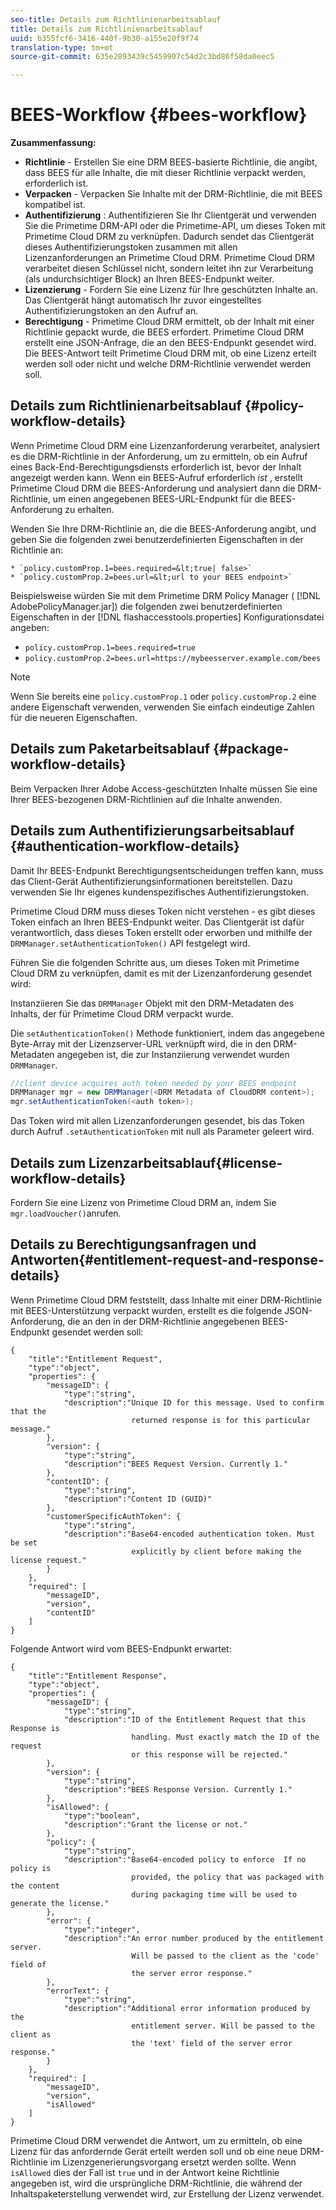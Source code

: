 ```yaml
---
seo-title: Details zum Richtlinienarbeitsablauf
title: Details zum Richtlinienarbeitsablauf
uuid: b355fcf6-3416-440f-9b30-a155e20f9f74
translation-type: tm+mt
source-git-commit: 635e2893439c5459907c54d2c3bd86f58da0eec5

---
```



# BEES-Workflow {#bees-workflow}

**Zusammenfassung:**

* **Richtlinie** - Erstellen Sie eine DRM BEES-basierte Richtlinie, die angibt, dass BEES für alle Inhalte, die mit dieser Richtlinie verpackt werden, erforderlich ist.
* **Verpacken** - Verpacken Sie Inhalte mit der DRM-Richtlinie, die mit BEES kompatibel ist.
* **Authentifizierung** : Authentifizieren Sie Ihr Clientgerät und verwenden Sie die Primetime DRM-API oder die Primetime-API, um dieses Token mit Primetime Cloud DRM zu verknüpfen. Dadurch sendet das Clientgerät dieses Authentifizierungstoken zusammen mit allen Lizenzanforderungen an Primetime Cloud DRM. Primetime Cloud DRM verarbeitet diesen Schlüssel nicht, sondern leitet ihn zur Verarbeitung (als undurchsichtiger Block) an Ihren BEES-Endpunkt weiter.
* **Lizenzierung** - Fordern Sie eine Lizenz für Ihre geschützten Inhalte an. Das Clientgerät hängt automatisch Ihr zuvor eingestelltes Authentifizierungstoken an den Aufruf an.
* **Berechtigung** - Primetime Cloud DRM ermittelt, ob der Inhalt mit einer Richtlinie gepackt wurde, die BEES erfordert. Primetime Cloud DRM erstellt eine JSON-Anfrage, die an den BEES-Endpunkt gesendet wird. Die BEES-Antwort teilt Primetime Cloud DRM mit, ob eine Lizenz erteilt werden soll oder nicht und welche DRM-Richtlinie verwendet werden soll.

## Details zum Richtlinienarbeitsablauf {#policy-workflow-details}

Wenn Primetime Cloud DRM eine Lizenzanforderung verarbeitet, analysiert es die DRM-Richtlinie in der Anforderung, um zu ermitteln, ob ein Aufruf eines Back-End-Berechtigungsdiensts erforderlich ist, bevor der Inhalt angezeigt werden kann. Wenn ein BEES-Aufruf erforderlich *ist* , erstellt Primetime Cloud DRM die BEES-Anforderung und analysiert dann die DRM-Richtlinie, um einen angegebenen BEES-URL-Endpunkt für die BEES-Anforderung zu erhalten.

Wenden Sie Ihre DRM-Richtlinie an, die die BEES-Anforderung angibt, und geben Sie die folgenden zwei benutzerdefinierten Eigenschaften in der Richtlinie an:

    * `policy.customProp.1=bees.required=&lt;true| false>`
    * `policy.customProp.2=bees.url=&lt;url to your BEES endpoint>`

<!--<a id="example_F617FC49A4824C0CB234C92E57D876D3"></a>-->

Beispielsweise würden Sie mit dem Primetime DRM Policy Manager ( [!DNL AdobePolicyManager.jar]) die folgenden zwei benutzerdefinierten Eigenschaften in der [!DNL flashaccesstools.properties] Konfigurationsdatei angeben:

* `policy.customProp.1=bees.required=true`
* `policy.customProp.2=bees.url=https://mybeesserver.example.com/bees`

>[!NOTE]
>
>Wenn Sie bereits eine `policy.customProp.1` oder `policy.customProp.2` eine andere Eigenschaft verwenden, verwenden Sie einfach eindeutige Zahlen für die neueren Eigenschaften.

## Details zum Paketarbeitsablauf {#package-workflow-details}

Beim Verpacken Ihrer Adobe Access-geschützten Inhalte müssen Sie eine Ihrer BEES-bezogenen DRM-Richtlinien auf die Inhalte anwenden.

## Details zum Authentifizierungsarbeitsablauf {#authentication-workflow-details}

Damit Ihr BEES-Endpunkt Berechtigungsentscheidungen treffen kann, muss das Client-Gerät Authentifizierungsinformationen bereitstellen. Dazu verwenden Sie Ihr eigenes kundenspezifisches Authentifizierungstoken.

Primetime Cloud DRM muss dieses Token nicht verstehen - es gibt dieses Token einfach an Ihren BEES-Endpunkt weiter. Das Clientgerät ist dafür verantwortlich, dass dieses Token erstellt oder erworben und mithilfe der `DRMManager.setAuthenticationToken()` API festgelegt wird.

Führen Sie die folgenden Schritte aus, um dieses Token mit Primetime Cloud DRM zu verknüpfen, damit es mit der Lizenzanforderung gesendet wird:

Instanziieren Sie das `DRMManager` Objekt mit den DRM-Metadaten des Inhalts, der für Primetime Cloud DRM verpackt wurde.

Die `setAuthenticationToken()` Methode funktioniert, indem das angegebene Byte-Array mit der Lizenzserver-URL verknüpft wird, die in den DRM-Metadaten angegeben ist, die zur Instanziierung verwendet wurden `DRMManager`.

```java
//client device acquires auth token needed by your BEES endpoint  
DRMManager mgr = new DRMManager(<DRM Metadata of CloudDRM content>);  
mgr.setAuthenticationToken(<auth token>);
```

Das Token wird mit allen Lizenzanforderungen gesendet, bis das Token durch Aufruf `.setAuthenticationToken` mit null als Parameter geleert wird.

## Details zum Lizenzarbeitsablauf{#license-workflow-details}

Fordern Sie eine Lizenz von Primetime Cloud DRM an, indem Sie `mgr.loadVoucher()`anrufen.

## Details zu Berechtigungsanfragen und Antworten{#entitlement-request-and-response-details}

Wenn Primetime Cloud DRM feststellt, dass Inhalte mit einer DRM-Richtlinie mit BEES-Unterstützung verpackt wurden, erstellt es die folgende JSON-Anforderung, die an den in der DRM-Richtlinie angegebenen BEES-Endpunkt gesendet werden soll:

```
{
    "title":"Entitlement Request",
    "type":"object",
    "properties": {
        "messageID": {
            "type":"string",
            "description":"Unique ID for this message. Used to confirm that the
                           returned response is for this particular message."
        },
        "version": {
            "type":"string",
            "description":"BEES Request Version. Currently 1."
        },
        "contentID": {
            "type":"string",
            "description":"Content ID (GUID)"
        },
        "customerSpecificAuthToken": {
            "type":"string",
            "description":"Base64-encoded authentication token. Must be set
                           explicitly by client before making the license request."
        }
    },
    "required": [
        "messageID",
        "version",
        "contentID"
    ]
}
```

Folgende Antwort wird vom BEES-Endpunkt erwartet:

```
{
    "title":"Entitlement Response",
    "type":"object",
    "properties": {
        "messageID": {
            "type":"string",
            "description":"ID of the Entitlement Request that this Response is
                           handling. Must exactly match the ID of the request
                           or this response will be rejected."
        },
        "version": {
            "type":"string",
            "description":"BEES Response Version. Currently 1."
        },
        "isAllowed": {
            "type":"boolean",
            "description":"Grant the license or not."
        },
        "policy": {
            "type":"string",
            "description":"Base64-encoded policy to enforce  If no policy is
                           provided, the policy that was packaged with the content
                           during packaging time will be used to generate the license."
        },
        "error": {
            "type":"integer",
            "description":"An error number produced by the entitlement server.
                           Will be passed to the client as the 'code' field of
                           the server error response."
        },
        "errorText": {
            "type":"string",
            "description":"Additional error information produced by the
                           entitlement server. Will be passed to the client as
                           the 'text' field of the server error response."
        }
    },
    "required": [
        "messageID",
        "version",
        "isAllowed"
    ]
}
```

Primetime Cloud DRM verwendet die Antwort, um zu ermitteln, ob eine Lizenz für das anfordernde Gerät erteilt werden soll und ob eine neue DRM-Richtlinie im Lizenzgenerierungsvorgang ersetzt werden sollte. Wenn `isAllowed` dies der Fall ist `true` und in der Antwort keine Richtlinie angegeben ist, wird die ursprüngliche DRM-Richtlinie, die während der Inhaltspaketerstellung verwendet wird, zur Erstellung der Lizenz verwendet.
